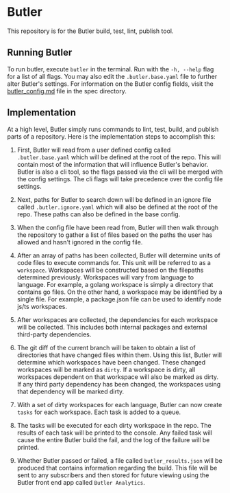 # Butler

This repository is for the Butler build, test, lint, publish tool.

## Running Butler

To run butler, execute `butler` in the terminal. Run with the `-h, --help` flag for a list of all flags. You may also
edit the `.butler.base.yaml` file to further alter Butler's settings. For information on the Butler config fields, visit
the [butler_config.md][1] file in the spec directory.

## Implementation

At a high level, Butler simply runs commands to lint, test, build, and publish parts of a repository. Here is the
implementation steps to accomplish this:

1. First, Butler will read from a user defined config called `.butler.base.yaml` which will be defined at the root of
   the repo. This will contain most of the information that will influence Butler's behavior. Butler is also a cli tool,
   so the flags passed via the cli will be merged with the config settings. The cli flags will take precedence over the
   config file settings.

2. Next, paths for Butler to search down will be defined in an ignore file called `.butler.ignore.yaml` which will also
   be defined at the root of the repo. These paths can also be defined in the base config.

3. When the config file have been read from, Butler will then walk through the repository to gather a list of files
   based on the paths the user has allowed and hasn't ignored in the config file.

4. After an array of paths has been collected, Butler will determine units of code files to execute commands for. This
   unit will be referred to as a `workspace`. Workspaces will be constructed based on the filepaths determined
   previously. Workspaces will vary from language to language. For example, a golang workspace is simply a directory
   that contains go files. On the other hand, a workspace may be identified by a single file. For example, a
   package.json file can be used to identify node js/ts workspaces.

5. After workspaces are collected, the dependencies for each workspace will be collected. This includes both internal
   packages and external third-party dependencies.

6. The git diff of the current branch will be taken to obtain a list of directories that have changed files within them.
   Using this list, Butler will determine which workspaces have been changed. These changed workspaces will be marked as
   `dirty`. If a workspace is dirty, all workspaces dependent on that workspace will also be marked as dirty. If any
   third party dependency has been changed, the workspaces using that dependency will be marked dirty.

7. With a set of dirty workspaces for each language, Butler can now create `tasks` for each workspace. Each task is
   added to a queue.

8. The tasks will be executed for each dirty workspace in the repo. The results of each task will be printed to the
   console. Any failed task will cause the entire Butler build the fail, and the log of the failure will be printed.

9. Whether Butler passed or failed, a file called `butler_results.json` will be produced that contains information
   regarding the build. This file will be sent to any subscribers and then stored for future viewing using the Butler
   front end app called `Butler Analytics`.

[1]: ./specs/butler_config.md
